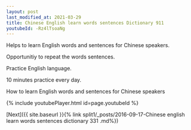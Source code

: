 ```yaml
---
layout: post
last_modified_at: 2021-03-29
title: Chinese English learn words sentences Dictionary 911 
youtubeId: -Rz4lTsoaNg
---
```

 
 
Helps to learn English words and sentences for Chinese speakers.

Opportunitiy to repeat the words sentences. 

Practice English language. 
 
10 minutes practice every day. 
 
How to learn English words and sentences for Chinese speakers 
 
{% include youtubePlayer.html id=page.youtubeId %}
 
 
[Next]({{ site.baseurl }}{% link  split1/_posts/2016-09-17-Chinese english learn words sentences dictionary 331 .md%})
 
